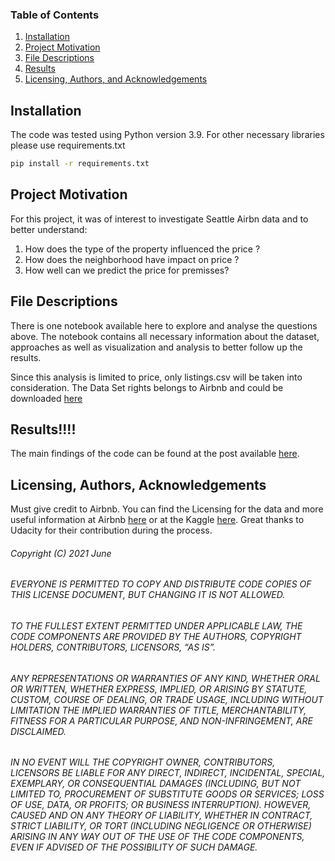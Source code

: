 ### Table of Contents

1. [Installation](#installation)
2. [Project Motivation](#motivation)
3. [File Descriptions](#files)
4. [Results](#results)
5. [Licensing, Authors, and Acknowledgements](#licensing)

## Installation <a name="installation"></a>
The code was tested using Python version 3.9. 
For other necessary libraries please use requirements.txt
```bash
pip install -r requirements.txt
```

## Project Motivation<a name="motivation"></a>

For this project, it was of interest to investigate Seattle Airbn data and to better understand:

1. How does the type of the property influenced the price ?
2. How does the neighborhood have impact on price ?
3. How well can we predict the price for premisses? 


## File Descriptions <a name="files"></a>
There is one notebook available here to explore and analyse the questions above. The notebook contains all necessary information about the dataset, approaches as well as visualization and analysis to better follow up the results. 

Since this analysis is limited to price, only listings.csv will be taken into consideration. The Data Set rights belongs to Airbnb and could be downloaded [here](https://www.kaggle.com/airbnb/seattle)


## Results!!!!<a name="results"></a>

The main findings of the code can be found at the post available [here]().

## Licensing, Authors, Acknowledgements<a name="licensing"></a>
 

Must give credit to Airbnb.  You can find the Licensing for the data and more useful information  at Airbnb [here](http://insideairbnb.com/get-the-data.html) or at the Kaggle [here](https://www.kaggle.com/airbnb/seattle). Great thanks to Udacity for their contribution during the process. 



###### Copyright (C) 2021 June
###### EVERYONE IS PERMITTED TO COPY AND DISTRIBUTE CODE COPIES OF THIS LICENSE DOCUMENT, BUT CHANGING IT IS NOT ALLOWED.
###### TO THE FULLEST EXTENT PERMITTED UNDER APPLICABLE LAW, THE CODE COMPONENTS ARE PROVIDED BY THE AUTHORS, COPYRIGHT HOLDERS, CONTRIBUTORS, LICENSORS, “AS IS”.

###### ANY REPRESENTATIONS OR WARRANTIES OF ANY KIND, WHETHER ORAL OR WRITTEN, WHETHER EXPRESS, IMPLIED, OR ARISING BY STATUTE, CUSTOM, COURSE OF DEALING, OR TRADE USAGE, INCLUDING WITHOUT LIMITATION THE IMPLIED WARRANTIES OF TITLE, MERCHANTABILITY, FITNESS FOR A PARTICULAR PURPOSE, AND NON-INFRINGEMENT, ARE DISCLAIMED.
######  IN NO EVENT WILL THE COPYRIGHT OWNER, CONTRIBUTORS, LICENSORS BE LIABLE FOR ANY DIRECT, INDIRECT, INCIDENTAL, SPECIAL, EXEMPLARY, OR CONSEQUENTIAL DAMAGES (INCLUDING, BUT NOT LIMITED TO, PROCUREMENT OF SUBSTITUTE GOODS OR SERVICES; LOSS OF USE, DATA, OR PROFITS; OR BUSINESS INTERRUPTION). HOWEVER, CAUSED AND ON ANY THEORY OF LIABILITY, WHETHER IN CONTRACT, STRICT LIABILITY, OR TORT (INCLUDING NEGLIGENCE OR OTHERWISE) ARISING IN ANY WAY OUT OF THE USE OF THE CODE COMPONENTS, EVEN IF ADVISED OF THE POSSIBILITY OF SUCH DAMAGE. 

